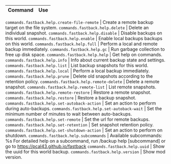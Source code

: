 
Command                | Use
---------------------- | ---

`commands.fastback.help.create-file-remote` | Create a remote backup target on the file system.
`commands.fastback.help.delete` | Delete an individual snapshot.
`commands.fastback.help.disable` | Disable backups on this world.
`commands.fastback.help.enable` | Enable local backups backups on this world.
`commands.fastback.help.full` | Perform a local and remote backup immediately.
`commands.fastback.help.gc` | Run garbage collection to free up disk space.
`commands.fastback.help.help` | Get help on commands.
`commands.fastback.help.info` | Info about current backup state and settings.
`commands.fastback.help.list` | List backup snapshots for this world.
`commands.fastback.help.local` | Perform a local backup immediately.
`commands.fastback.help.prune` | Delete old snapshots according to the retention policy.
`commands.fastback.help.remote-delete` | Delete a remote snapshot.
`commands.fastback.help.remote-list` | List remote snapshots.
`commands.fastback.help.remote-restore` | Restore a remote snapshot.
`commands.fastback.help.restore` | Restore a backup snapshot.
`commands.fastback.help.set-autoback-action` | Set an action to perform during auto-backups.
`commands.fastback.help.set-autoback-wait` | Set the minimum number of minutes to wait between auto-backups.
`commands.fastback.help.set-remote` | Set the url for remote backups.
`commands.fastback.help.set-retention` | Set snapshot retention policy.
`commands.fastback.help.set-shutdown-action` | Set an action to perform on shutdown.
`commands.fastback.help.subcommands` | Available subcommands:
%s
For detailed help on a subcommand, run
/backup help [subcommand]
or go to https://pcal43.github.io/fastback
`commands.fastback.help.uuid` | Show the uuid for this world backup.
`commands.fastback.help.version` | Show mod version.
